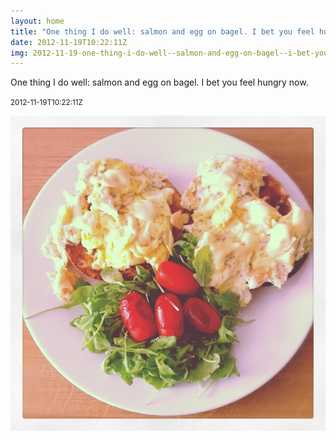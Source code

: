 ```yaml
---
layout: home
title: "One thing I do well: salmon and egg on bagel. I bet you feel hungry now."
date: 2012-11-19T10:22:11Z
img: 2012-11-19-one-thing-i-do-well--salmon-and-egg-on-bagel--i-bet-you-feel-hungry-now-.jpg
---
```


One thing I do well: salmon and egg on bagel. I bet you feel hungry now.

<small>2012-11-19T10:22:11Z</small>

![One thing I do well: salmon and egg on bagel. I bet you feel hungry now.](2012-11-19-one-thing-i-do-well--salmon-and-egg-on-bagel--i-bet-you-feel-hungry-now-.jpg)
